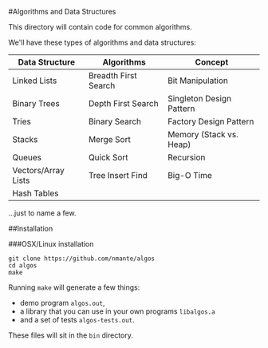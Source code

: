#Algorithms and Data Structures

This directory will contain code for common algorithms.

We'll have these types of algorithms and data structures:

| **Data Structure** | **Algorithms** | **Concept** |
| --- | --- | --- |
| Linked Lists | Breadth First Search | Bit Manipulation |
| Binary Trees | Depth First Search | Singleton Design Pattern | 
| Tries | Binary Search | Factory Design Pattern |
| Stacks | Merge Sort | Memory (Stack vs. Heap) | 
| Queues | Quick Sort | Recursion | 
| Vectors/Array Lists | Tree Insert Find | Big-O Time |
| Hash Tables | | 

...just to name a few.

##Installation

###OSX/Linux installation

	git clone https://github.com/nmante/algos
	cd algos
	make
	
Running `make` will generate a few things:

- demo program `algos.out`, 
- a library that you can use in your own programs `libalgos.a` 
- and a set of tests `algos-tests.out`. 

These files will sit in the `bin` directory.

